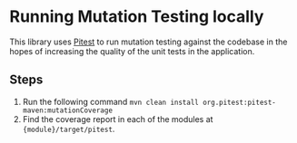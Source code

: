 # Running Mutation Testing locally

This library uses [Pitest](http://pitest.org/) to run mutation testing against the codebase in the hopes of increasing the quality of the unit
tests in the application.

## Steps

1. Run the following command `mvn clean install org.pitest:pitest-maven:mutationCoverage`
1. Find the coverage report in each of the modules at `{module}/target/pitest`.
